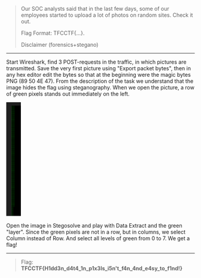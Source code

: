 > Our SOC analysts said that in the last few days, some of our employees started to upload a lot of photos on random sites. Check it out.
> 
> Flag Format: TFCCTF{...}.
> 
> Disclaimer (forensics+stegano)
---

Start Wireshark, find 3 POST-requests in the traffic, in which pictures are transmitted. Save the very first picture using "Export packet bytes", then in any hex editor edit the bytes so that at the beginning were the magic bytes PNG (89 50 4E 47). From the description of the task we understand that the image hides the flag using steganography. When we open the picture, a row of green pixels stands out immediately on the left.

![](Screen-1.png)

Open the image in Stegosolve and play with Data Extract and the green "layer". Since the green pixels are not in a row, but in columns, we select Column instead of Row. And select all levels of green from 0 to 7. We get a flag!

---
> Flag: **TFCCTF{H1dd3n_d4t4_1n_p1x3ls_i5n't_f4n_4nd_e4sy_to_f1nd!}**